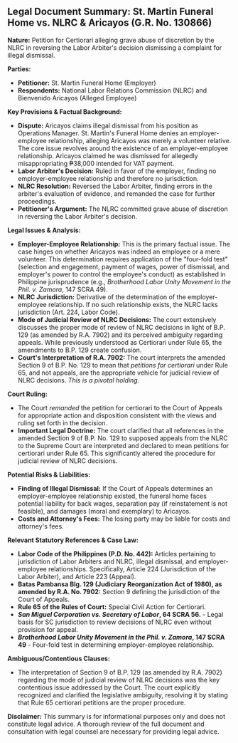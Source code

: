 ## Legal Document Summary: St. Martin Funeral Home vs. NLRC & Aricayos (G.R. No. 130866)

**Nature:** Petition for Certiorari alleging grave abuse of discretion by the NLRC in reversing the Labor Arbiter's decision dismissing a complaint for illegal dismissal.

**Parties:**

*   **Petitioner:** St. Martin Funeral Home (Employer)
*   **Respondents:** National Labor Relations Commission (NLRC) and Bienvenido Aricayos (Alleged Employee)

**Key Provisions & Factual Background:**

*   **Dispute:** Aricayos claims illegal dismissal from his position as Operations Manager. St. Martin's Funeral Home denies an employer-employee relationship, alleging Aricayos was merely a volunteer relative. The core issue revolves around the existence of an employer-employee relationship. Aricayos claimed he was dismissed for allegedly misappropriating ₱38,000 intended for VAT payment.
*   **Labor Arbiter's Decision:** Ruled in favor of the employer, finding no employer-employee relationship and therefore no jurisdiction.
*   **NLRC Resolution:** Reversed the Labor Arbiter, finding errors in the arbiter's evaluation of evidence, and remanded the case for further proceedings.
*   **Petitioner's Argument:** The NLRC committed grave abuse of discretion in reversing the Labor Arbiter's decision.

**Legal Issues & Analysis:**

*   **Employer-Employee Relationship:** This is the primary factual issue. The case hinges on whether Aricayos was indeed an employee or a mere volunteer. This determination requires application of the "four-fold test" (selection and engagement, payment of wages, power of dismissal, and employer's power to control the employee's conduct) as established in Philippine jurisprudence (e.g., *Brotherhood Labor Unity Movement in the Phil. v. Zamora*, 147 SCRA 49).
*   **NLRC Jurisdiction:** Derivative of the determination of the employer-employee relationship. If no such relationship exists, the NLRC lacks jurisdiction (Art. 224, Labor Code).
*   **Mode of Judicial Review of NLRC Decisions:** The court extensively discusses the proper mode of review of NLRC decisions in light of B.P. 129 (as amended by R.A. 7902) and its perceived ambiguity regarding appeals. While previously understood as Certiorari under Rule 65, the amendments to B.P. 129 create confusion.
*   **Court's Interpretation of R.A. 7902:** The court interprets the amended Section 9 of B.P. No. 129 to mean that *petitions for certiorari* under Rule 65, and not appeals, are the appropriate vehicle for judicial review of NLRC decisions. *This is a pivotal holding.*

**Court Ruling:**

*   The Court *remanded* the petition for certiorari to the Court of Appeals for appropriate action and disposition consistent with the views and ruling set forth in the decision.
*   **Important Legal Doctrine:** The court clarified that all references in the amended Section 9 of B.P. No. 129 to supposed appeals from the NLRC to the Supreme Court are interpreted and declared to mean petitions for certiorari under Rule 65. This significantly altered the procedure for judicial review of NLRC decisions.

**Potential Risks & Liabilities:**

*   **Finding of Illegal Dismissal:** If the Court of Appeals determines an employer-employee relationship existed, the funeral home faces potential liability for back wages, separation pay (if reinstatement is not feasible), and damages (moral and exemplary) to Aricayos.
*   **Costs and Attorney's Fees:** The losing party may be liable for costs and attorney's fees.

**Relevant Statutory References & Case Law:**

*   **Labor Code of the Philippines (P.D. No. 442):** Articles pertaining to jurisdiction of Labor Arbiters and NLRC, illegal dismissal, and employer-employee relationships. Specifically, Article 224 (Jurisdiction of the Labor Arbiter), and Article 223 (Appeal).
*   **Batas Pambansa Blg. 129 (Judiciary Reorganization Act of 1980), as amended by R.A. No. 7902:** Section 9 defining the jurisdiction of the Court of Appeals.
*   **Rule 65 of the Rules of Court:** Special Civil Action for Certiorari.
*   ***San Miguel Corporation vs. Secretary of Labor*, 64 SCRA 56.** - Legal basis for SC jurisdiction to review decisions of NLRC even without provision for appeal.
*   ***Brotherhood Labor Unity Movement in the Phil. v. Zamora*, 147 SCRA 49** - Four-fold test in determining employer-employee relationship.

**Ambiguous/Contentious Clauses:**

*   The interpretation of Section 9 of B.P. 129 (as amended by R.A. 7902) regarding the mode of judicial review of NLRC decisions was the key contentious issue addressed by the Court. The court explicitly recognized and clarified the legislative ambiguity, resolving it by stating that Rule 65 certiorari petitions are the proper procedure.

**Disclaimer:** This summary is for informational purposes only and does not constitute legal advice. A thorough review of the full document and consultation with legal counsel are necessary for providing legal advice.

